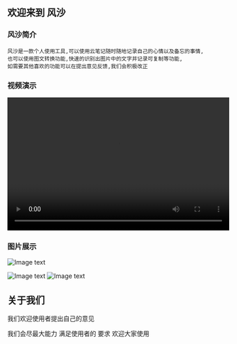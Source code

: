 ## 欢迎来到 风沙


### 风沙简介

    风沙是一款个人使用工具,可以使用云笔记随时随地记录自己的心情以及备忘的事情,
    也可以使用图文转换功能,快速的识别出图片中的文字并记录可复制等功能,
    如需要其他喜欢的功能可以在提出意见反馈,我们会积极改正






        
### 视频演示

<video src="https://github.com/623034345/fengsha.github.io/blob/master/QQ20190830-155544-HD.mp4" controls="controls" width="500" height="300">您的浏览器不支持播放该视频！</video>
### 图片展示
![Image text](https://623034345.github.io/fengsha.github.io/home.png)

![Image text](https://github.com/623034345/fengsha.github.io/booklist.png)
![Image text](https://github.com/623034345/fengsha.github.io/imagetotext.png)
## 关于我们
我们欢迎使用者提出自己的意见

我们会尽最大能力
满足使用者的
要求
欢迎大家使用



